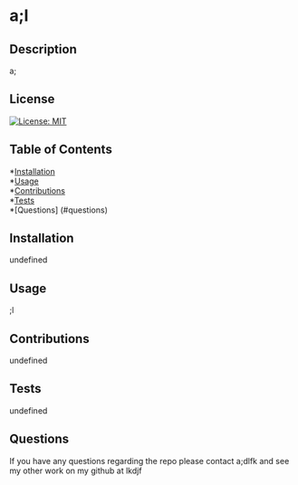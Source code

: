 # a;l

  ## Description
  a;

  ## License
[![License: MIT](https://img.shields.io/badge/License-MIT-yellow.svg)](https://opensource.org/licenses/MIT)

  ## Table of Contents
  
  *[Installation](#installation)<br>
  *[Usage](#usage)<br>
  *[Contributions](#contributions)<br>
  *[Tests](#tests)<br>
  *[Questions] (#questions)


  ## Installation
  undefined

  ## Usage
  ;l

  ## Contributions
  undefined

  ## Tests
  undefined

  ## Questions

  If you have any questions regarding the repo please contact a;dlfk and see my other work on my github at lkdjf 
